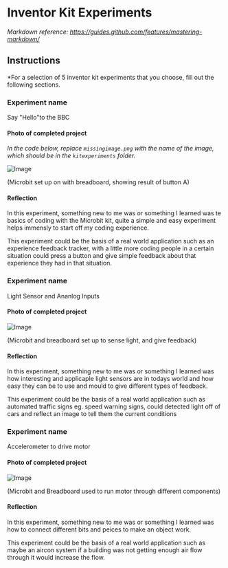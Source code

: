 # Inventor Kit Experiments

*Markdown reference: https://guides.github.com/features/mastering-markdown/*

## Instructions ##

*For a selection of 5 inventor kit experiments that you choose, fill out the following sections.

### Experiment name ###

Say "Hello"to the BBC

#### Photo of completed project ####
*In the code below, replace `missingimage.png` with the name of the image, which should be in the `kitexperiments` folder.*

![Image](IMG_0393.HEIC)

(Microbit set up on with breadboard, showing result of button A)

#### Reflection ####

In this experiment, something new to me was or something I learned was te basics of coding with the Microbit kit, quite a simple and easy experiment helps immensly to start off my coding experience.

This experiment could be the basis of a real world application such as an experience feedback tracker, with a little more coding people in a certain situation could press a button and give simple feedback about that experience they had in that situation.

### Experiment name ###

Light Sensor and Ananlog Inputs

#### Photo of completed project ####


![Image](IMG_0395.HEIC)

(Microbit and breadboard set up to sense light, and give feedback)

#### Reflection ####

In this experiment, something new to me was or something I learned was how interesting and applicaple light sensors are in todays world and how easy they can be to use and mould to give different types of feedback.

This experiment could be the basis of a real world application such as automated traffic signs eg. speed warning signs, could detected light off of cars and reflect an image to tell them the current conditions

### Experiment name ###

Accelerometer to drive motor

#### Photo of completed project ####

![Image](IMG_0396.HEIC)

(Microbit and Breadboard used to run motor through different components)

#### Reflection ####

In this experiment, something new to me was or something I learned was how to connect different bits and peices to make an  object work.

This experiment could be the basis of a real world application such as maybe an aircon system if a building was not getting enough air flow through it would increase the flow.



